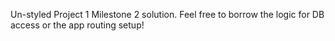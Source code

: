Un-styled Project 1 Milestone 2 solution. Feel free to borrow the logic for DB access or the app routing setup!
